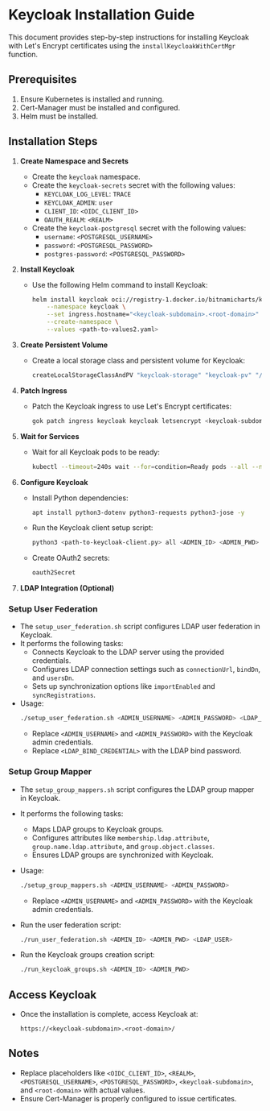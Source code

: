 # Keycloak Installation Guide

This document provides step-by-step instructions for installing Keycloak with Let's Encrypt certificates using the `installKeycloakWithCertMgr` function.

## Prerequisites

1. Ensure Kubernetes is installed and running.
2. Cert-Manager must be installed and configured.
3. Helm must be installed.

## Installation Steps

1. **Create Namespace and Secrets**
   - Create the `keycloak` namespace.
   - Create the `keycloak-secrets` secret with the following values:
     - `KEYCLOAK_LOG_LEVEL`: `TRACE`
     - `KEYCLOAK_ADMIN`: `user`
     - `CLIENT_ID`: `<OIDC_CLIENT_ID>`
     - `OAUTH_REALM`: `<REALM>`
   - Create the `keycloak-postgresql` secret with the following values:
     - `username`: `<POSTGRESQL_USERNAME>`
     - `password`: `<POSTGRESQL_PASSWORD>`
     - `postgres-password`: `<POSTGRESQL_PASSWORD>`

2. **Install Keycloak**
   - Use the following Helm command to install Keycloak:
     ```bash
     helm install keycloak oci://registry-1.docker.io/bitnamicharts/keycloak \
         --namespace keycloak \
         --set ingress.hostname="<keycloak-subdomain>.<root-domain>" \
         --create-namespace \
         --values <path-to-values2.yaml>
     ```

3. **Create Persistent Volume**
   - Create a local storage class and persistent volume for Keycloak:
     ```bash
     createLocalStorageClassAndPV "keycloak-storage" "keycloak-pv" "/data/volumes/pv3"
     ```

4. **Patch Ingress**
   - Patch the Keycloak ingress to use Let's Encrypt certificates:
     ```bash
     gok patch ingress keycloak keycloak letsencrypt <keycloak-subdomain>
     ```

5. **Wait for Services**
   - Wait for all Keycloak pods to be ready:
     ```bash
     kubectl --timeout=240s wait --for=condition=Ready pods --all --namespace keycloak
     ```

6. **Configure Keycloak**
   - Install Python dependencies:
     ```bash
     apt install python3-dotenv python3-requests python3-jose -y
     ```
   - Run the Keycloak client setup script:
     ```bash
     python3 <path-to-keycloak-client.py> all <ADMIN_ID> <ADMIN_PWD> <CLIENT_ID> <REALM>
     ```
   - Create OAuth2 secrets:
     ```bash
     oauth2Secret
     ```

7. **LDAP Integration (Optional)**

### Setup User Federation
- The `setup_user_federation.sh` script configures LDAP user federation in Keycloak.
- It performs the following tasks:
  - Connects Keycloak to the LDAP server using the provided credentials.
  - Configures LDAP connection settings such as `connectionUrl`, `bindDn`, and `usersDn`.
  - Sets up synchronization options like `importEnabled` and `syncRegistrations`.
- Usage:
  ```bash
  ./setup_user_federation.sh <ADMIN_USERNAME> <ADMIN_PASSWORD> <LDAP_BIND_CREDENTIAL>
  ```
  - Replace `<ADMIN_USERNAME>` and `<ADMIN_PASSWORD>` with the Keycloak admin credentials.
  - Replace `<LDAP_BIND_CREDENTIAL>` with the LDAP bind password.

### Setup Group Mapper
- The `setup_group_mappers.sh` script configures the LDAP group mapper in Keycloak.
- It performs the following tasks:
  - Maps LDAP groups to Keycloak groups.
  - Configures attributes like `membership.ldap.attribute`, `group.name.ldap.attribute`, and `group.object.classes`.
  - Ensures LDAP groups are synchronized with Keycloak.
- Usage:
  ```bash
  ./setup_group_mappers.sh <ADMIN_USERNAME> <ADMIN_PASSWORD>
  ```
  - Replace `<ADMIN_USERNAME>` and `<ADMIN_PASSWORD>` with the Keycloak admin credentials.

- Run the user federation script:
  ```bash
  ./run_user_federation.sh <ADMIN_ID> <ADMIN_PWD> <LDAP_USER>
  ```
- Run the Keycloak groups creation script:
  ```bash
  ./run_keycloak_groups.sh <ADMIN_ID> <ADMIN_PWD>
  ```

## Access Keycloak

- Once the installation is complete, access Keycloak at:
  ```
  https://<keycloak-subdomain>.<root-domain>/
  ```

## Notes

- Replace placeholders like `<OIDC_CLIENT_ID>`, `<REALM>`, `<POSTGRESQL_USERNAME>`, `<POSTGRESQL_PASSWORD>`, `<keycloak-subdomain>`, and `<root-domain>` with actual values.
- Ensure Cert-Manager is properly configured to issue certificates.
